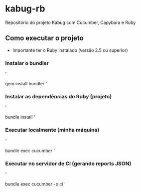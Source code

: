 # kabug-rb
Repositório do projeto Kabug com Cucumber, Capybara e Ruby

## Como executar o projeto

* Importante ter o Ruby instalado (versão 2.5 ou superior)

### Instalar o bundler
'

gem install bundler
'

### Instalar as dependências do Ruby (projeto)
'

bundle install
'

### Executar localmente (minha máquina)
'

bundle exec cucumber
'

### Executar no servidor de CI (gerando reports JSON)
'

bundle exec cucumber -p ci
'
